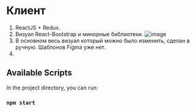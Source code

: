 # Клиент

1. ReactJS + Redux.
2. Визуал React-Bootstrap и минорные библиотеки. ![image](https://github.com/user-attachments/assets/e1ce6ef8-245d-4caa-b23f-c4ffc6416af4)
3. В основном весь визуал который можно было изменить, сделан в ручную. Шаблонов Figma уже нет.
4. 


## Available Scripts

In the project directory, you can run:

### `npm start`
